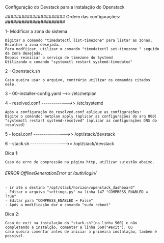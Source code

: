 Configuração do Devstack para a instalação do Openstack
                        
###################### Ordem das configurações: ######################

1- Modificar a zona do sistema

    Digitar o comando "timedatectl list-timezone" para listar as zonas.
    Escolher a zona desejada.
    Para modfiicar, utilizar o comando "timedatectl set-timezone " seguido da zona desejada. 
    Depois reiniciar o serviço de timezone do Systemd 
    Utilizando o comando "systemctl restart systemd-timedated"

2 - Openstack.sh
    
    Caso queira usar o arquivo, contrário utilizar os comandos citados nele.

3 - 00-installer-config.yaml -->> /etc/netplan

4 - resolved.conf ------------->> /etc/systemd

    Após a configuração do resolved.conf aplique as configurações:
    Digite o comando: netplan apply (aplicar as configurações do arq 000)
    "systemctl restart systemd-resolved" (aplicar as configurações DNS do resolved)

5 - local.conf ---------------->> /opt/stack/devstack
 
6 - stack.sh  ----------------->> /opt/stack/devstack

Dica 1:
  
    Caso de erro de compressão na página http, utilizar sujestão abaixo.

###### ERROR OfflineGenerationError at /auth/login/ ######

    - ir até o destino "/opt/stack/horizon/openstack_dashboard"
    - Editar o arquivo "settings.py" na linha 147 "COMPRESS_ENABLED = True"
    - Editar para "COMPRESS_ENABLED = False"
    - Após a modificação dar o comando "sudo reboot"

Dica 2:

    Caso de exit na instalação do "stack.sh"(na linha 560) e não completando a instalção, comentar a linha 560("#exit"). Ou 
    caso queira comentar antes de iniciar a primeira instalação, também é possivel.
